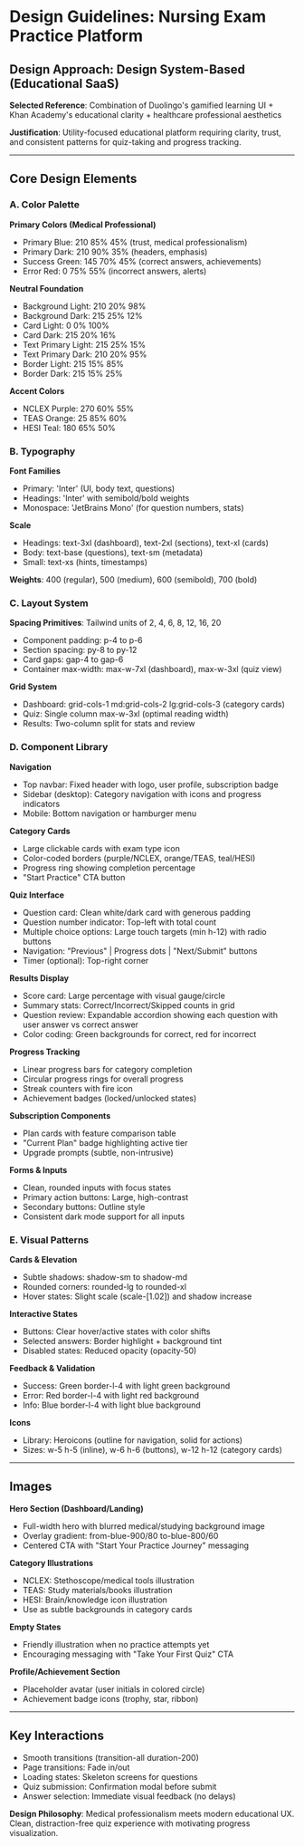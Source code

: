 # Design Guidelines: Nursing Exam Practice Platform

## Design Approach: Design System-Based (Educational SaaS)

**Selected Reference**: Combination of Duolingo's gamified learning UI + Khan Academy's educational clarity + healthcare professional aesthetics

**Justification**: Utility-focused educational platform requiring clarity, trust, and consistent patterns for quiz-taking and progress tracking.

---

## Core Design Elements

### A. Color Palette

**Primary Colors (Medical Professional)**
- Primary Blue: 210 85% 45% (trust, medical professionalism)
- Primary Dark: 210 90% 35% (headers, emphasis)
- Success Green: 145 70% 45% (correct answers, achievements)
- Error Red: 0 75% 55% (incorrect answers, alerts)

**Neutral Foundation**
- Background Light: 210 20% 98%
- Background Dark: 215 25% 12%
- Card Light: 0 0% 100%
- Card Dark: 215 20% 16%
- Text Primary Light: 215 25% 15%
- Text Primary Dark: 210 20% 95%
- Border Light: 215 15% 85%
- Border Dark: 215 15% 25%

**Accent Colors**
- NCLEX Purple: 270 60% 55%
- TEAS Orange: 25 85% 60%
- HESI Teal: 180 65% 50%

### B. Typography

**Font Families**
- Primary: 'Inter' (UI, body text, questions)
- Headings: 'Inter' with semibold/bold weights
- Monospace: 'JetBrains Mono' (for question numbers, stats)

**Scale**
- Headings: text-3xl (dashboard), text-2xl (sections), text-xl (cards)
- Body: text-base (questions), text-sm (metadata)
- Small: text-xs (hints, timestamps)

**Weights**: 400 (regular), 500 (medium), 600 (semibold), 700 (bold)

### C. Layout System

**Spacing Primitives**: Tailwind units of 2, 4, 6, 8, 12, 16, 20
- Component padding: p-4 to p-6
- Section spacing: py-8 to py-12
- Card gaps: gap-4 to gap-6
- Container max-width: max-w-7xl (dashboard), max-w-3xl (quiz view)

**Grid System**
- Dashboard: grid-cols-1 md:grid-cols-2 lg:grid-cols-3 (category cards)
- Quiz: Single column max-w-3xl (optimal reading width)
- Results: Two-column split for stats and review

### D. Component Library

**Navigation**
- Top navbar: Fixed header with logo, user profile, subscription badge
- Sidebar (desktop): Category navigation with icons and progress indicators
- Mobile: Bottom navigation or hamburger menu

**Category Cards**
- Large clickable cards with exam type icon
- Color-coded borders (purple/NCLEX, orange/TEAS, teal/HESI)
- Progress ring showing completion percentage
- "Start Practice" CTA button

**Quiz Interface**
- Question card: Clean white/dark card with generous padding
- Question number indicator: Top-left with total count
- Multiple choice options: Large touch targets (min h-12) with radio buttons
- Navigation: "Previous" | Progress dots | "Next/Submit" buttons
- Timer (optional): Top-right corner

**Results Display**
- Score card: Large percentage with visual gauge/circle
- Summary stats: Correct/Incorrect/Skipped counts in grid
- Question review: Expandable accordion showing each question with user answer vs correct answer
- Color coding: Green backgrounds for correct, red for incorrect

**Progress Tracking**
- Linear progress bars for category completion
- Circular progress rings for overall progress
- Streak counters with fire icon
- Achievement badges (locked/unlocked states)

**Subscription Components**
- Plan cards with feature comparison table
- "Current Plan" badge highlighting active tier
- Upgrade prompts (subtle, non-intrusive)

**Forms & Inputs**
- Clean, rounded inputs with focus states
- Primary action buttons: Large, high-contrast
- Secondary buttons: Outline style
- Consistent dark mode support for all inputs

### E. Visual Patterns

**Cards & Elevation**
- Subtle shadows: shadow-sm to shadow-md
- Rounded corners: rounded-lg to rounded-xl
- Hover states: Slight scale (scale-[1.02]) and shadow increase

**Interactive States**
- Buttons: Clear hover/active states with color shifts
- Selected answers: Border highlight + background tint
- Disabled states: Reduced opacity (opacity-50)

**Feedback & Validation**
- Success: Green border-l-4 with light green background
- Error: Red border-l-4 with light red background
- Info: Blue border-l-4 with light blue background

**Icons**
- Library: Heroicons (outline for navigation, solid for actions)
- Sizes: w-5 h-5 (inline), w-6 h-6 (buttons), w-12 h-12 (category cards)

---

## Images

**Hero Section (Dashboard/Landing)**
- Full-width hero with blurred medical/studying background image
- Overlay gradient: from-blue-900/80 to-blue-800/60
- Centered CTA with "Start Your Practice Journey" messaging

**Category Illustrations**
- NCLEX: Stethoscope/medical tools illustration
- TEAS: Study materials/books illustration
- HESI: Brain/knowledge icon illustration
- Use as subtle backgrounds in category cards

**Empty States**
- Friendly illustration when no practice attempts yet
- Encouraging messaging with "Take Your First Quiz" CTA

**Profile/Achievement Section**
- Placeholder avatar (user initials in colored circle)
- Achievement badge icons (trophy, star, ribbon)

---

## Key Interactions

- Smooth transitions (transition-all duration-200)
- Page transitions: Fade in/out
- Loading states: Skeleton screens for questions
- Quiz submission: Confirmation modal before submit
- Answer selection: Immediate visual feedback (no delays)

**Design Philosophy**: Medical professionalism meets modern educational UX. Clean, distraction-free quiz experience with motivating progress visualization.